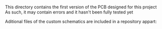 This directory contains the first version of the PCB designed for this project
As such, it may contain errors and it hasn't been fully tested yet

Aditional files of the custom schematics are included in a repository appart:
